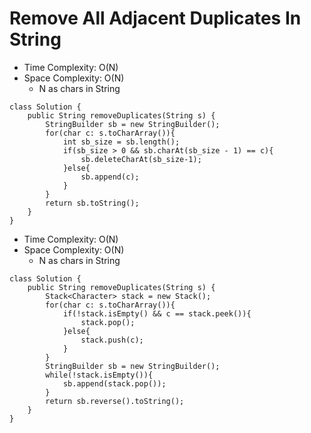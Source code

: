 # Remove All Adjacent Duplicates In String

- Time Complexity: O(N)
- Space Complexity: O(N)
  - N as chars in String

```
class Solution {
    public String removeDuplicates(String s) {
        StringBuilder sb = new StringBuilder();
        for(char c: s.toCharArray()){
            int sb_size = sb.length();
            if(sb_size > 0 && sb.charAt(sb_size - 1) == c){
                sb.deleteCharAt(sb_size-1);
            }else{
                sb.append(c);
            }
        }
        return sb.toString();
    }
}
```

- Time Complexity: O(N)
- Space Complexity: O(N)
  - N as chars in String

```
class Solution {
    public String removeDuplicates(String s) {
        Stack<Character> stack = new Stack();
        for(char c: s.toCharArray()){
            if(!stack.isEmpty() && c == stack.peek()){
                stack.pop();
            }else{
                stack.push(c);
            }
        }
        StringBuilder sb = new StringBuilder();
        while(!stack.isEmpty()){
            sb.append(stack.pop());
        }
        return sb.reverse().toString();
    }
}
```
